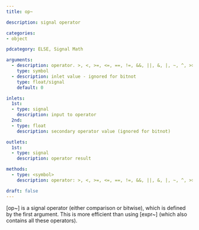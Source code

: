 ```yaml
---
title: op~

description: signal operator

categories:
- object

pdcategory: ELSE, Signal Math

arguments:
  - description: operator. >, <, >=, <=, ==, !=, &&, ||, &, |, ~, ^, >>, <<, or %
    type: symbol
  - description: inlet value - ignored for bitnot
    type: float/signal
    default: 0

inlets:
  1st:
  - type: signal
    description: input to operator
  2nd:
  - type: float
    description: secondary operator value (ignored for bitnot)

outlets:
  1st:
  - type: signal
    description: operator result

methods:
  - type: <symbol>
    description: operator: >, <, >=, <=, ==, !=, &&, ||, &, |, ~, ^, >> and <<

draft: false
---
```


[op~] is a signal operator (either comparison or bitwise), which is defined by the first argument. This is more efficient than using [expr~] (which also contains all these operators).
